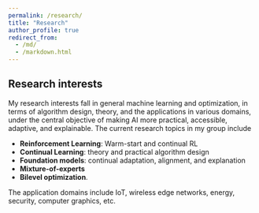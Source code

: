 ```yaml
---
permalink: /research/
title: "Research"
author_profile: true
redirect_from: 
  - /md/
  - /markdown.html
---
```


## Research interests

My research interests fall in general machine learning and optimization, in terms of algorithm design, theory, and the applications in various domains, under the central objective of making AI more practical, accessible, adaptive, and explainable. The current research topics in my group include 

* **Reinforcement Learning**: Warm-start and continual RL
* **Continual Learning**: theory and practical algorithm design
* **Foundation models**: continual adaptation, alignment, and explanation
* **Mixture-of-experts**
* **Bilevel optimization**.

The application domains include IoT, wireless edge networks, energy, security, computer graphics, etc.

 


